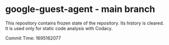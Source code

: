 # google-guest-agent - main branch

This repository contains frozen state of the repository.
Its history is cleared. It is used only for static code
analysis with Codacy.

Commit Time: 1695162077
